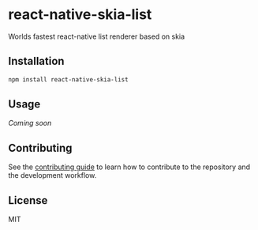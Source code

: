 # react-native-skia-list

Worlds fastest react-native list renderer based on skia

## Installation

```sh
npm install react-native-skia-list
```

## Usage

_Coming soon_

## Contributing

See the [contributing guide](CONTRIBUTING.md) to learn how to contribute to the repository and the development workflow.

## License

MIT
